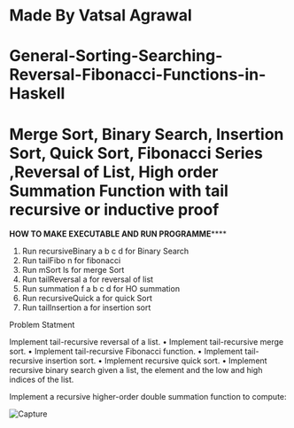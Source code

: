 # Made By Vatsal Agrawal
# General-Sorting-Searching-Reversal-Fibonacci-Functions-in-Haskell
# Merge Sort, Binary Search, Insertion Sort, Quick Sort, Fibonacci Series ,Reversal of List, High order Summation Function with tail recursive or inductive proof

**************************HOW TO MAKE EXECUTABLE AND RUN PROGRAMME******************************
1) Run recursiveBinary a b c d for Binary Search
2) Run tailFibo n for fibonacci
3) Run mSort ls for merge Sort
4) Run tailReversal a for reversal of list 
5) Run summation f a b c d for HO summation
6) Run recursiveQuick a for quick Sort
7) Run tailInsertion a for insertion sort

Problem Statment

  Implement tail-recursive reversal of a list.
• Implement tail-recursive merge sort.
• Implement tail-recursive Fibonacci function.
• Implement tail-recursive insertion sort.
• Implement recursive quick sort.
• Implement recursive binary search given a list, the element and the low and high indices of
the list.

Implement a recursive higher-order double summation function to compute:

![Capture](https://user-images.githubusercontent.com/71896035/146281329-f901fe04-dca3-4d4e-b6d5-37b9a98e5013.PNG)
